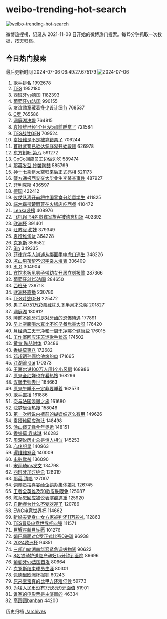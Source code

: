 # weibo-trending-hot-search

[![weibo-trending-hot-search](https://github.com/ameizi/weibo-trending-hot-search/actions/workflows/ci.yml/badge.svg)](https://github.com/ameizi/weibo-trending-hot-search/actions/workflows/ci.yml)

微博热搜榜，记录从 2021-11-08 日开始的微博热门搜索。每15分钟抓取一次数据，按天[归档](./archives)。

## 今日热门搜索

<!-- BEGIN --> 
最后更新时间 2024-07-06 06:49:27.675179 
![2024-07-06](https://imgs-storage.s3.us-east-005.backblazeb2.com/20240706/2024-07-06.png?versionId=4_z8fbbed132d73df8689c40f13_f1120710ec7f97d2e_d20240705_m224927_c005_v0501021_t0055_u01720219767132) 
1. [歌手排名](https://s.weibo.com/weibo?q=%E6%AD%8C%E6%89%8B%E6%8E%92%E5%90%8D&t=31&band_rank=1&Refer=top) 1992678
1. [TES](https://s.weibo.com/weibo?q=TES&t=31&band_rank=9&Refer=top) 1952180
1. [西班牙vs德国](https://s.weibo.com/weibo?q=%23%E8%A5%BF%E7%8F%AD%E7%89%99vs%E5%BE%B7%E5%9B%BD%23&t=31&band_rank=16&Refer=top) 1182393
1. [葡萄牙vs法国](https://s.weibo.com/weibo?q=%23%E8%91%A1%E8%90%84%E7%89%99vs%E6%B3%95%E5%9B%BD%23&t=31&band_rank=31&Refer=top) 990155
1. [友谊勋章藏着多少设计细节](https://s.weibo.com/weibo?q=%23%E5%8F%8B%E8%B0%8A%E5%8B%8B%E7%AB%A0%E8%97%8F%E7%9D%80%E5%A4%9A%E5%B0%91%E8%AE%BE%E8%AE%A1%E7%BB%86%E8%8A%82%23&t=31&band_rank=3&Refer=top) 768537
1. [C罗](https://s.weibo.com/weibo?q=C%E7%BD%97&t=31&band_rank=2&Refer=top) 765586
1. [洞庭湖决堤](https://s.weibo.com/weibo?q=%E6%B4%9E%E5%BA%AD%E6%B9%96%E5%86%B3%E5%A0%A4&t=31&band_rank=4&Refer=top) 764815
1. [袁娅维已经1个月没5点前睡觉了](https://s.weibo.com/weibo?q=%23%E8%A2%81%E5%A8%85%E7%BB%B4%E5%B7%B2%E7%BB%8F1%E4%B8%AA%E6%9C%88%E6%B2%A15%E7%82%B9%E5%89%8D%E7%9D%A1%E8%A7%89%E4%BA%86%23&t=31&band_rank=2&Refer=top) 721584
1. [TES战胜GEN](https://s.weibo.com/weibo?q=%23TES%E6%88%98%E8%83%9CGEN%23&t=31&band_rank=2&Refer=top) 709524
1. [袁娅维是不是被算错票了](https://s.weibo.com/weibo?q=%23%E8%A2%81%E5%A8%85%E7%BB%B4%E6%98%AF%E4%B8%8D%E6%98%AF%E8%A2%AB%E7%AE%97%E9%94%99%E7%A5%A8%E4%BA%86%23&t=31&band_rank=14&Refer=top) 706244
1. [首批武警已抵达洞庭湖开始救援](https://s.weibo.com/weibo?q=%23%E9%A6%96%E6%89%B9%E6%AD%A6%E8%AD%A6%E5%B7%B2%E6%8A%B5%E8%BE%BE%E6%B4%9E%E5%BA%AD%E6%B9%96%E5%BC%80%E5%A7%8B%E6%95%91%E6%8F%B4%23&t=31&band_rank=30&Refer=top) 626978
1. [东方树叶 第八](https://s.weibo.com/weibo?q=%E4%B8%9C%E6%96%B9%E6%A0%91%E5%8F%B6%20%E7%AC%AC%E5%85%AB&t=31&band_rank=5&Refer=top) 591272
1. [CoCo回应员工边做边吃](https://s.weibo.com/weibo?q=%23CoCo%E5%9B%9E%E5%BA%94%E5%91%98%E5%B7%A5%E8%BE%B9%E5%81%9A%E8%BE%B9%E5%90%83%23&t=31&band_rank=47&Refer=top) 589474
1. [那英发型 抄袭陶喆](https://s.weibo.com/weibo?q=%E9%82%A3%E8%8B%B1%E5%8F%91%E5%9E%8B%20%E6%8A%84%E8%A2%AD%E9%99%B6%E5%96%86&t=31&band_rank=6&Refer=top) 585799
1. [神十七乘组太空归来后正式亮相](https://s.weibo.com/weibo?q=%23%E7%A5%9E%E5%8D%81%E4%B8%83%E4%B9%98%E7%BB%84%E5%A4%AA%E7%A9%BA%E5%BD%92%E6%9D%A5%E5%90%8E%E6%AD%A3%E5%BC%8F%E4%BA%AE%E7%9B%B8%23&t=31&band_rank=7&Refer=top) 521173
1. [警方通报西安交大毕业生李某某事件](https://s.weibo.com/weibo?q=%23%E8%AD%A6%E6%96%B9%E9%80%9A%E6%8A%A5%E8%A5%BF%E5%AE%89%E4%BA%A4%E5%A4%A7%E6%AF%95%E4%B8%9A%E7%94%9F%E6%9D%8E%E6%9F%90%E6%9F%90%E4%BA%8B%E4%BB%B6%23&t=31&band_rank=8&Refer=top) 487927
1. [菲利克斯](https://s.weibo.com/weibo?q=%E8%8F%B2%E5%88%A9%E5%85%8B%E6%96%AF&t=31&band_rank=4&Refer=top) 436597
1. [德国](https://s.weibo.com/weibo?q=%E5%BE%B7%E5%9B%BD&t=31&band_rank=2&Refer=top) 422412
1. [仪仗队离开前将中国零食分给留学生](https://s.weibo.com/weibo?q=%23%E4%BB%AA%E4%BB%97%E9%98%9F%E7%A6%BB%E5%BC%80%E5%89%8D%E5%B0%86%E4%B8%AD%E5%9B%BD%E9%9B%B6%E9%A3%9F%E5%88%86%E7%BB%99%E7%95%99%E5%AD%A6%E7%94%9F%23&t=31&band_rank=10&Refer=top) 411825
1. [端木磊带楚雨荨在火锅店吃西餐](https://s.weibo.com/weibo?q=%23%E7%AB%AF%E6%9C%A8%E7%A3%8A%E5%B8%A6%E6%A5%9A%E9%9B%A8%E8%8D%A8%E5%9C%A8%E7%81%AB%E9%94%85%E5%BA%97%E5%90%83%E8%A5%BF%E9%A4%90%23&t=31&band_rank=11&Refer=top) 410472
1. [Lenka袭榜](https://s.weibo.com/weibo?q=Lenka%E8%A2%AD%E6%A6%9C&t=31&band_rank=12&Refer=top) 408976
1. [飞机起飞4名贵宾室旅客被遗忘机场](https://s.weibo.com/weibo?q=%23%E9%A3%9E%E6%9C%BA%E8%B5%B7%E9%A3%9E4%E5%90%8D%E8%B4%B5%E5%AE%BE%E5%AE%A4%E6%97%85%E5%AE%A2%E8%A2%AB%E9%81%97%E5%BF%98%E6%9C%BA%E5%9C%BA%23&t=31&band_rank=13&Refer=top) 403392
1. [欧洲杯](https://s.weibo.com/weibo?q=%E6%AC%A7%E6%B4%B2%E6%9D%AF&t=31&band_rank=9&Refer=top) 391401
1. [汪苏泷 甜妹](https://s.weibo.com/weibo?q=%E6%B1%AA%E8%8B%8F%E6%B3%B7%20%E7%94%9C%E5%A6%B9&t=31&band_rank=14&Refer=top) 379349
1. [袁娅维淘汰](https://s.weibo.com/weibo?q=%E8%A2%81%E5%A8%85%E7%BB%B4%E6%B7%98%E6%B1%B0&t=31&band_rank=15&Refer=top) 364228
1. [克罗斯](https://s.weibo.com/weibo?q=%E5%85%8B%E7%BD%97%E6%96%AF&t=31&band_rank=5&Refer=top) 356582
1. [Bin](https://s.weibo.com/weibo?q=Bin&t=31&band_rank=14&Refer=top) 349335
1. [菲律宾华人讲述从绑匪手中虎口逃生](https://s.weibo.com/weibo?q=%23%E8%8F%B2%E5%BE%8B%E5%AE%BE%E5%8D%8E%E4%BA%BA%E8%AE%B2%E8%BF%B0%E4%BB%8E%E7%BB%91%E5%8C%AA%E6%89%8B%E4%B8%AD%E8%99%8E%E5%8F%A3%E9%80%83%E7%94%9F%23&t=31&band_rank=27&Refer=top) 348226
1. [凉山男孩帮不识字亲人填表](https://s.weibo.com/weibo?q=%23%E5%87%89%E5%B1%B1%E7%94%B7%E5%AD%A9%E5%B8%AE%E4%B8%8D%E8%AF%86%E5%AD%97%E4%BA%B2%E4%BA%BA%E5%A1%AB%E8%A1%A8%23&t=31&band_rank=15&Refer=top) 306409
1. [BLG](https://s.weibo.com/weibo?q=BLG&t=31&band_rank=40&Refer=top) 304904
1. [宾馆老板见男子带幼女开房立刻报警](https://s.weibo.com/weibo?q=%23%E5%AE%BE%E9%A6%86%E8%80%81%E6%9D%BF%E8%A7%81%E7%94%B7%E5%AD%90%E5%B8%A6%E5%B9%BC%E5%A5%B3%E5%BC%80%E6%88%BF%E7%AB%8B%E5%88%BB%E6%8A%A5%E8%AD%A6%23&t=31&band_rank=17&Refer=top) 287366
1. [葡萄牙3比5法国](https://s.weibo.com/weibo?q=%23%E8%91%A1%E8%90%84%E7%89%993%E6%AF%945%E6%B3%95%E5%9B%BD%23&t=31&band_rank=12&Refer=top) 284650
1. [西班牙](https://s.weibo.com/weibo?q=%E8%A5%BF%E7%8F%AD%E7%89%99&t=31&band_rank=11&Refer=top) 239713
1. [欧洲杯直播](https://s.weibo.com/weibo?q=%E6%AC%A7%E6%B4%B2%E6%9D%AF%E7%9B%B4%E6%92%AD&t=31&band_rank=41&Refer=top) 230780
1. [TES对战GEN](https://s.weibo.com/weibo?q=%23TES%E5%AF%B9%E6%88%98GEN%23&t=31&band_rank=20&Refer=top) 225472
1. [男子中751万彩票藏枕头下半月才兑奖](https://s.weibo.com/weibo?q=%23%E7%94%B7%E5%AD%90%E4%B8%AD751%E4%B8%87%E5%BD%A9%E7%A5%A8%E8%97%8F%E6%9E%95%E5%A4%B4%E4%B8%8B%E5%8D%8A%E6%9C%88%E6%89%8D%E5%85%91%E5%A5%96%23&t=31&band_rank=18&Refer=top) 201827
1. [洞庭湖](https://s.weibo.com/weibo?q=%E6%B4%9E%E5%BA%AD%E6%B9%96&t=31&band_rank=19&Refer=top) 180912
1. [睡前不刷牙将是对牙齿的恐怖待遇](https://s.weibo.com/weibo?q=%23%E7%9D%A1%E5%89%8D%E4%B8%8D%E5%88%B7%E7%89%99%E5%B0%86%E6%98%AF%E5%AF%B9%E7%89%99%E9%BD%BF%E7%9A%84%E6%81%90%E6%80%96%E5%BE%85%E9%81%87%23&t=31&band_rank=21&Refer=top) 177891
1. [早上空腹喝水真比不吃早餐危害大吗](https://s.weibo.com/weibo?q=%23%E6%97%A9%E4%B8%8A%E7%A9%BA%E8%85%B9%E5%96%9D%E6%B0%B4%E7%9C%9F%E6%AF%94%E4%B8%8D%E5%90%83%E6%97%A9%E9%A4%90%E5%8D%B1%E5%AE%B3%E5%A4%A7%E5%90%97%23&t=31&band_rank=22&Refer=top) 176420
1. [月经两三天干净和一周干净哪个健康些](https://s.weibo.com/weibo?q=%23%E6%9C%88%E7%BB%8F%E4%B8%A4%E4%B8%89%E5%A4%A9%E5%B9%B2%E5%87%80%E5%92%8C%E4%B8%80%E5%91%A8%E5%B9%B2%E5%87%80%E5%93%AA%E4%B8%AA%E5%81%A5%E5%BA%B7%E4%BA%9B%23&t=31&band_rank=23&Refer=top) 176015
1. [工作室回应汪苏泷歌手状态](https://s.weibo.com/weibo?q=%23%E5%B7%A5%E4%BD%9C%E5%AE%A4%E5%9B%9E%E5%BA%94%E6%B1%AA%E8%8B%8F%E6%B3%B7%E6%AD%8C%E6%89%8B%E7%8A%B6%E6%80%81%23&t=31&band_rank=24&Refer=top) 174502
1. [黄宣 陶喆附体](https://s.weibo.com/weibo?q=%E9%BB%84%E5%AE%A3%20%E9%99%B6%E5%96%86%E9%99%84%E4%BD%93&t=31&band_rank=25&Refer=top) 173486
1. [香缇莫第八](https://s.weibo.com/weibo?q=%23%E9%A6%99%E7%BC%87%E8%8E%AB%E7%AC%AC%E5%85%AB%23&t=31&band_rank=26&Refer=top) 172682
1. [邓超晒孙俪给他烤的肉](https://s.weibo.com/weibo?q=%23%E9%82%93%E8%B6%85%E6%99%92%E5%AD%99%E4%BF%AA%E7%BB%99%E4%BB%96%E7%83%A4%E7%9A%84%E8%82%89%23&t=31&band_rank=27&Refer=top) 171665
1. [江湖流 Gai](https://s.weibo.com/weibo?q=%E6%B1%9F%E6%B9%96%E6%B5%81%20Gai&t=31&band_rank=28&Refer=top) 170373
1. [王嘉尔说100万人用1个小风扇](https://s.weibo.com/weibo?q=%23%E7%8E%8B%E5%98%89%E5%B0%94%E8%AF%B4100%E4%B8%87%E4%BA%BA%E7%94%A81%E4%B8%AA%E5%B0%8F%E9%A3%8E%E6%89%87%23&t=31&band_rank=29&Refer=top) 168986
1. [原来全红婵也在看热搜](https://s.weibo.com/weibo?q=%23%E5%8E%9F%E6%9D%A5%E5%85%A8%E7%BA%A2%E5%A9%B5%E4%B9%9F%E5%9C%A8%E7%9C%8B%E7%83%AD%E6%90%9C%23&t=31&band_rank=30&Refer=top) 168296
1. [汉堡老师去世](https://s.weibo.com/weibo?q=%23%E6%B1%89%E5%A0%A1%E8%80%81%E5%B8%88%E5%8E%BB%E4%B8%96%23&t=31&band_rank=44&Refer=top) 164663
1. [原来午睡不一定非要睡着](https://s.weibo.com/weibo?q=%23%E5%8E%9F%E6%9D%A5%E5%8D%88%E7%9D%A1%E4%B8%8D%E4%B8%80%E5%AE%9A%E9%9D%9E%E8%A6%81%E7%9D%A1%E7%9D%80%23&t=31&band_rank=40&Refer=top) 162573
1. [歌手直播](https://s.weibo.com/weibo?q=%E6%AD%8C%E6%89%8B%E7%9B%B4%E6%92%AD&t=31&band_rank=32&Refer=top) 161886
1. [恋与法国浪漫之旅](https://s.weibo.com/weibo?q=%23%E6%81%8B%E4%B8%8E%E6%B3%95%E5%9B%BD%E6%B5%AA%E6%BC%AB%E4%B9%8B%E6%97%85%23&t=31&band_rank=33&Refer=top) 161680
1. [沈梦辰读热搜](https://s.weibo.com/weibo?q=%E6%B2%88%E6%A2%A6%E8%BE%B0%E8%AF%BB%E7%83%AD%E6%90%9C&t=31&band_rank=34&Refer=top) 158046
1. [第一次听说内裤前的蝴蝶结这么有用](https://s.weibo.com/weibo?q=%23%E7%AC%AC%E4%B8%80%E6%AC%A1%E5%90%AC%E8%AF%B4%E5%86%85%E8%A3%A4%E5%89%8D%E7%9A%84%E8%9D%B4%E8%9D%B6%E7%BB%93%E8%BF%99%E4%B9%88%E6%9C%89%E7%94%A8%23&t=31&band_rank=35&Refer=top) 149626
1. [袁娅维回应淘汰](https://s.weibo.com/weibo?q=%23%E8%A2%81%E5%A8%85%E7%BB%B4%E5%9B%9E%E5%BA%94%E6%B7%98%E6%B1%B0%23&t=31&band_rank=36&Refer=top) 148498
1. [涂山璟无缘今年奥运](https://s.weibo.com/weibo?q=%E6%B6%82%E5%B1%B1%E7%92%9F%E6%97%A0%E7%BC%98%E4%BB%8A%E5%B9%B4%E5%A5%A5%E8%BF%90&t=31&band_rank=37&Refer=top) 148151
1. [香缇莫 袁咏琳](https://s.weibo.com/weibo?q=%E9%A6%99%E7%BC%87%E8%8E%AB%20%E8%A2%81%E5%92%8F%E7%90%B3&t=31&band_rank=38&Refer=top) 146283
1. [周深说历史总是惊人相似](https://s.weibo.com/weibo?q=%23%E5%91%A8%E6%B7%B1%E8%AF%B4%E5%8E%86%E5%8F%B2%E6%80%BB%E6%98%AF%E6%83%8A%E4%BA%BA%E7%9B%B8%E4%BC%BC%23&t=31&band_rank=39&Refer=top) 145253
1. [心疼纪星](https://s.weibo.com/weibo?q=%23%E5%BF%83%E7%96%BC%E7%BA%AA%E6%98%9F%23&t=31&band_rank=41&Refer=top) 140963
1. [谭维维怒音](https://s.weibo.com/weibo?q=%E8%B0%AD%E7%BB%B4%E7%BB%B4%E6%80%92%E9%9F%B3&t=31&band_rank=42&Refer=top) 140009
1. [电影默杀](https://s.weibo.com/weibo?q=%E7%94%B5%E5%BD%B1%E9%BB%98%E6%9D%80&t=31&band_rank=43&Refer=top) 136090
1. [宋雨琦ins发文](https://s.weibo.com/weibo?q=%23%E5%AE%8B%E9%9B%A8%E7%90%A6ins%E5%8F%91%E6%96%87%23&t=31&band_rank=45&Refer=top) 134798
1. [西班牙加时绝杀](https://s.weibo.com/weibo?q=%23%E8%A5%BF%E7%8F%AD%E7%89%99%E5%8A%A0%E6%97%B6%E7%BB%9D%E6%9D%80%23&t=31&band_rank=26&Refer=top) 128019
1. [那英 清唱](https://s.weibo.com/weibo?q=%E9%82%A3%E8%8B%B1%20%E6%B8%85%E5%94%B1&t=31&band_rank=46&Refer=top) 127007
1. [饲养员摆喜宴给企鹅办集体婚礼](https://s.weibo.com/weibo?q=%23%E9%A5%B2%E5%85%BB%E5%91%98%E6%91%86%E5%96%9C%E5%AE%B4%E7%BB%99%E4%BC%81%E9%B9%85%E5%8A%9E%E9%9B%86%E4%BD%93%E5%A9%9A%E7%A4%BC%23&t=31&band_rank=39&Refer=top) 126745
1. [王者全英雄及50款皮肤限免](https://s.weibo.com/weibo?q=%23%E7%8E%8B%E8%80%85%E5%85%A8%E8%8B%B1%E9%9B%84%E5%8F%8A50%E6%AC%BE%E7%9A%AE%E8%82%A4%E9%99%90%E5%85%8D%23&t=31&band_rank=50&Refer=top) 125987
1. [陈乔恩回应被说表演痕迹重](https://s.weibo.com/weibo?q=%23%E9%99%88%E4%B9%94%E6%81%A9%E5%9B%9E%E5%BA%94%E8%A2%AB%E8%AF%B4%E8%A1%A8%E6%BC%94%E7%97%95%E8%BF%B9%E9%87%8D%23&t=31&band_rank=28&Refer=top) 125920
1. [自助餐为什么不受欢迎了](https://s.weibo.com/weibo?q=%23%E8%87%AA%E5%8A%A9%E9%A4%90%E4%B8%BA%E4%BB%80%E4%B9%88%E4%B8%8D%E5%8F%97%E6%AC%A2%E8%BF%8E%E4%BA%86%23&t=31&band_rank=48&Refer=top) 120786
1. [EWC电竞世界杯](https://s.weibo.com/weibo?q=EWC%E7%94%B5%E7%AB%9E%E4%B8%96%E7%95%8C%E6%9D%AF&t=31&band_rank=27&Refer=top) 114662
1. [新婚夫妻身亡女方家被判还11万彩礼](https://s.weibo.com/weibo?q=%23%E6%96%B0%E5%A9%9A%E5%A4%AB%E5%A6%BB%E8%BA%AB%E4%BA%A1%E5%A5%B3%E6%96%B9%E5%AE%B6%E8%A2%AB%E5%88%A4%E8%BF%9811%E4%B8%87%E5%BD%A9%E7%A4%BC%23&t=31&band_rank=49&Refer=top) 112863
1. [TES晋级电竞世界杯四强](https://s.weibo.com/weibo?q=%23TES%E6%99%8B%E7%BA%A7%E7%94%B5%E7%AB%9E%E4%B8%96%E7%95%8C%E6%9D%AF%E5%9B%9B%E5%BC%BA%23&t=31&band_rank=36&Refer=top) 111571
1. [巨蟹座新月许愿](https://s.weibo.com/weibo?q=%23%E5%B7%A8%E8%9F%B9%E5%BA%A7%E6%96%B0%E6%9C%88%E8%AE%B8%E6%84%BF%23&t=31&band_rank=50&Refer=top) 101276
1. [姆巴佩面对C罗正式比赛0进球](https://s.weibo.com/weibo?q=%23%E5%A7%86%E5%B7%B4%E4%BD%A9%E9%9D%A2%E5%AF%B9C%E7%BD%97%E6%AD%A3%E5%BC%8F%E6%AF%94%E8%B5%9B0%E8%BF%9B%E7%90%83%23&t=31&band_rank=36&Refer=top) 96938
1. [2024欧洲杯](https://s.weibo.com/weibo?q=%232024%E6%AC%A7%E6%B4%B2%E6%9D%AF%23&t=31&band_rank=38&Refer=top) 94851
1. [三部门向湖南华容紧急调拨物资](https://s.weibo.com/weibo?q=%23%E4%B8%89%E9%83%A8%E9%97%A8%E5%90%91%E6%B9%96%E5%8D%97%E5%8D%8E%E5%AE%B9%E7%B4%A7%E6%80%A5%E8%B0%83%E6%8B%A8%E7%89%A9%E8%B5%84%23&t=31&band_rank=50&Refer=top) 90622
1. [8名铁骑护送临产孕妇15分钟到医院](https://s.weibo.com/weibo?q=%238%E5%90%8D%E9%93%81%E9%AA%91%E6%8A%A4%E9%80%81%E4%B8%B4%E4%BA%A7%E5%AD%95%E5%A6%8715%E5%88%86%E9%92%9F%E5%88%B0%E5%8C%BB%E9%99%A2%23&t=31&band_rank=26&Refer=top) 86696
1. [葡萄牙vs法国首发](https://s.weibo.com/weibo?q=%23%E8%91%A1%E8%90%84%E7%89%99vs%E6%B3%95%E5%9B%BD%E9%A6%96%E5%8F%91%23&t=31&band_rank=28&Refer=top) 80664
1. [克罗斯结束球员生涯](https://s.weibo.com/weibo?q=%23%E5%85%8B%E7%BD%97%E6%96%AF%E7%BB%93%E6%9D%9F%E7%90%83%E5%91%98%E7%94%9F%E6%B6%AF%23&t=31&band_rank=17&Refer=top) 80301
1. [佩德里欧洲杯报销](https://s.weibo.com/weibo?q=%23%E4%BD%A9%E5%BE%B7%E9%87%8C%E6%AC%A7%E6%B4%B2%E6%9D%AF%E6%8A%A5%E9%94%80%23&t=31&band_rank=31&Refer=top) 60243
1. [原来宝宝真的比甲方还难伺候](https://s.weibo.com/weibo?q=%23%E5%8E%9F%E6%9D%A5%E5%AE%9D%E5%AE%9D%E7%9C%9F%E7%9A%84%E6%AF%94%E7%94%B2%E6%96%B9%E8%BF%98%E9%9A%BE%E4%BC%BA%E5%80%99%23&t=31&band_rank=48&Refer=top) 59773
1. [为啥人民币没有7元8元9元面值](https://s.weibo.com/weibo?q=%23%E4%B8%BA%E5%95%A5%E4%BA%BA%E6%B0%91%E5%B8%81%E6%B2%A1%E6%9C%897%E5%85%838%E5%85%839%E5%85%83%E9%9D%A2%E5%80%BC%23&t=31&band_rank=45&Refer=top) 51901
1. [谁家的电影票是主演画的](https://s.weibo.com/weibo?q=%E8%B0%81%E5%AE%B6%E7%9A%84%E7%94%B5%E5%BD%B1%E7%A5%A8%E6%98%AF%E4%B8%BB%E6%BC%94%E7%94%BB%E7%9A%84&t=31&band_rank=47&Refer=top) 46334
1. [高圆圆banban](https://s.weibo.com/weibo?q=%23%E9%AB%98%E5%9C%86%E5%9C%86banban%23&t=31&band_rank=49&Refer=top) 44200
<!-- END -->

历史归档 [./archives](./archives)

